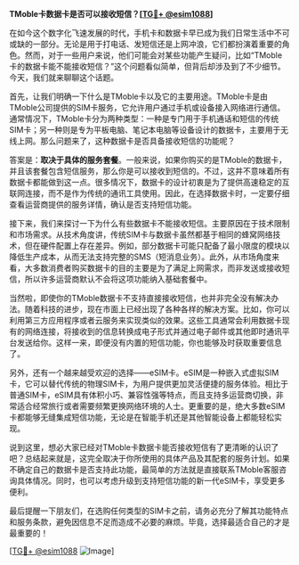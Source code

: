 **TMoble卡数据卡是否可以接收短信？[[TG💪+ @esim1088](https://t.me/s/esim1088)]**

在如今这个数字化飞速发展的时代，手机卡和数据卡早已成为我们日常生活中不可或缺的一部分。无论是用于打电话、发短信还是上网冲浪，它们都扮演着重要的角色。然而，对于一些用户来说，他们可能会对某些功能产生疑问，比如“TMoble卡的数据卡能不能接收短信？”这个问题看似简单，但背后却涉及到了不少细节。今天，我们就来聊聊这个话题。

首先，让我们明确一下什么是TMoble卡以及它的主要用途。TMoble卡是由TMoble公司提供的SIM卡服务，它允许用户通过手机或设备接入网络进行通信。通常情况下，TMoble卡分为两种类型：一种是专门用于手机通话和短信的传统SIM卡；另一种则是专为平板电脑、笔记本电脑等设备设计的数据卡，主要用于无线上网。那么问题来了，这种数据卡是否具备接收短信的功能呢？

答案是：**取决于具体的服务套餐**。一般来说，如果你购买的是TMoble的数据卡，并且该套餐包含短信服务，那么你是可以接收到短信的。不过，这并不意味着所有数据卡都能做到这一点。很多情况下，数据卡的设计初衷是为了提供高速稳定的互联网连接，而不是作为传统的通讯工具使用。因此，在选择数据卡时，一定要仔细查看运营商提供的服务详情，确认是否支持短信功能。

接下来，我们来探讨一下为什么有些数据卡不能接收短信。主要原因在于技术限制和市场需求。从技术角度讲，传统SIM卡与数据卡虽然都基于相同的蜂窝网络技术，但在硬件配置上存在差异。例如，部分数据卡可能只配备了最小限度的模块以降低生产成本，从而无法支持完整的SMS（短消息业务）。此外，从市场角度来看，大多数消费者购买数据卡的目的主要是为了满足上网需求，而非发送或接收短信，所以许多运营商默认不会将这项功能纳入基础套餐中。

当然啦，即使你的TMoble数据卡不支持直接接收短信，也并非完全没有解决办法。随着科技的进步，现在市面上已经出现了各种各样的解决方案。比如，你可以利用第三方应用程序或者云服务来实现类似的效果。这些工具通常会利用数据卡现有的网络连接，将接收到的信息转换成电子形式并通过电子邮件或其他即时通讯平台发送给你。这样一来，即便没有内置的短信功能，你也能够及时获取重要信息了。

另外，还有一个越来越受欢迎的选择——eSIM卡。eSIM是一种嵌入式虚拟SIM卡，它可以替代传统的物理SIM卡，为用户提供更加灵活便捷的服务体验。相比于普通SIM卡，eSIM具有体积小巧、兼容性强等特点，而且支持多运营商切换，非常适合经常旅行或者需要频繁更换网络环境的人士。更重要的是，绝大多数eSIM卡都能够无缝集成短信功能，无论是在智能手机还是其他智能设备上都能轻松实现。

说到这里，想必大家已经对TMoble卡数据卡能否接收短信有了更清晰的认识了吧？总结起来就是，这完全取决于你所使用的具体产品及其配套的服务计划。如果不确定自己的数据卡是否支持此功能，最简单的方法就是直接联系TMoble客服咨询具体情况。同时，也可以考虑升级到支持短信功能的新一代eSIM卡，享受更多便利。

最后提醒一下朋友们，在选购任何类型的SIM卡之前，请务必充分了解其功能特点和服务条款，避免因信息不足而造成不必要的麻烦。毕竟，选择最适合自己的才是最重要的！

[[TG💪+ @esim1088](https://t.me/s/esim1088) ![Image](https://i.postimg.cc/4NQfJmqS/Snipaste-2025-05-13-00-14-12.png)]